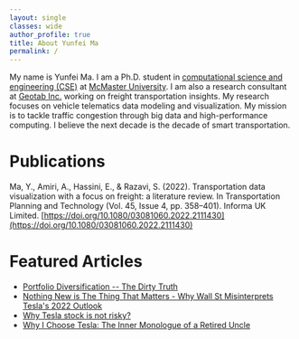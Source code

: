 ```yaml
---
layout: single
classes: wide
author_profile: true
title: About Yunfei Ma
permalink: /
---
```


My name is Yunfei Ma. I am a Ph.D. student in [computational science and engineering (CSE)](https://cse.mcmaster.ca/people/graduate-students.html) at [McMaster University](https://www.mcmaster.ca/). I am also a research consultant at [Geotab Inc.](https://www.geotab.com/) working on freight transportation insights. My research focuses on vehicle telematics data modeling and visualization. My mission is to tackle traffic congestion through big data and high-performance computing. I believe the next decade is the decade of smart transportation. 



# Publications

Ma, Y., Amiri, A., Hassini, E., & Razavi, S. (2022). Transportation data visualization with a focus on freight: a literature review. In Transportation Planning and Technology (Vol. 45, Issue 4, pp. 358–401). Informa UK Limited. [https://doi.org/10.1080/03081060.2022.2111430](https://doi.org/10.1080/03081060.2022.2111430)

# Featured Articles

- [Portfolio Diversification -- The Dirty Truth](/_posts/2022-12-17-test.md)
- [Nothing New is The Thing That Matters - Why Wall St Misinterprets Tesla's 2022 Outlook](https://www.linkedin.com/pulse/nothing-new-thing-matters-why-wall-st-misinterprets-yunfei-ma/)
- [Why Tesla stock is not risky?](https://www.linkedin.com/pulse/why-tesla-stock-risky-yunfei-ma/)
- [Why I Choose Tesla: The Inner Monologue of a Retired Uncle](https://www.linkedin.com/pulse/why-i-choose-tesla-inner-monologue-retired-uncle-yunfei-ma/)

